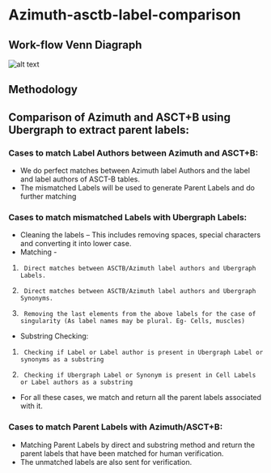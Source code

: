 # Azimuth-asctb-label-comparison

## Work-flow Venn Diagraph

![alt text](/path/flow.jpg "Optional Title")

## Methodology

## Comparison of Azimuth and ASCT+B using Ubergraph to extract parent labels:
### Cases to match Label Authors between Azimuth and ASCT+B:
* We do perfect matches between Azimuth label Authors and the label and label authors of ASCT-B tables.
* The mismatched Labels will be used to generate Parent Labels and do further matching
### Cases to match mismatched Labels with Ubergraph Labels:
* Cleaning the labels – This includes removing spaces, special characters and converting it into lower case.
* Matching -
1.      Direct matches between ASCTB/Azimuth label authors and Ubergraph Labels.
2.      Direct matches between ASCTB/Azimuth label authors and Ubergraph Synonyms.
3.      Removing the last elements from the above labels for the case of singularity (As label names may be plural. Eg- Cells, muscles)
* Substring Checking:
1.      Checking if Label or Label author is present in Ubergraph Label or synonyms as a substring
2.      Checking if Ubergraph Label or Synonym is present in Cell Labels or Label authors as a substring
* For all these cases, we match and return all the parent labels associated with it.
### Cases to match Parent Labels with Azimuth/ASCT+B:
* Matching Parent Labels by direct and substring method and return the parent labels that have been matched for human verification.
* The unmatched labels are also sent for verification.
